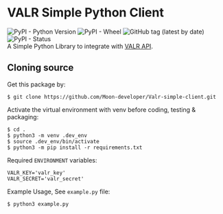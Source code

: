 # VALR Simple Python Client

![PyPI - Python Version](https://img.shields.io/pypi/pyversions/valr-simple-client)
![PyPI - Wheel](https://img.shields.io/pypi/wheel/valr-simple-client)
![GitHub tag (latest by date)](https://img.shields.io/github/v/tag/Moon-developer/Valr-simple-client?label=version)  
![PyPI - Status](https://img.shields.io/pypi/status/valr-simple-client)  
A Simple Python Library to integrate with [VALR API](https://docs.valr.com).

## Cloning source

Get this package by:

```shell
$ git clone https://github.com/Moon-developer/Valr-simple-client.git
```

Activate the virtual environment with venv before coding, testing & packaging:

```shell
$ cd .
$ python3 -m venv .dev_env
$ source .dev_env/bin/activate
$ python3 -m pip install -r requirements.txt
```

Required `ENVIRONMENT` variables:

```dotenv
VALR_KEY='valr_key'
VALR_SECRET='valr_secret'
```

Example Usage, See `example.py` file:

```shell
$ python3 example.py
```
